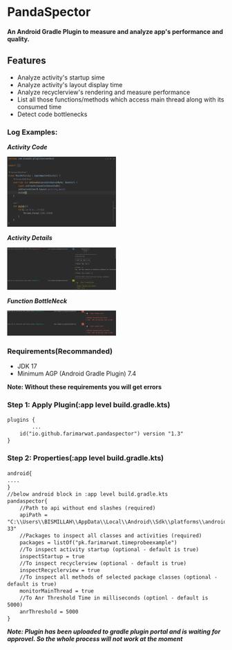 # PandaSpector
#### An Android Gradle Plugin to measure and analyze app's performance and quality. 
## Features
- Analyze activity's startup sime
- Analyze activity's layout display time
- Analyze recyclerview's rendering and measure performance
- List all those functions/methods which access main thread along with its consumed time
- Detect code bottlenecks
### Log Examples:
***Activity Code***

<a href="code.png">
<img src="code.png" width="50%" height="50%"/>
</a>

***Activity Details***

<a href="log_details01.png">
<img src="log_details01.png" width="50%" height="50%"/>
</a>

***Function BottleNeck***


<a href="log_specific.png">
<img src="log_specific.png" width="50%" height="50%"/>
</a>

### Requirements(Recommanded)
- JDK 17
- Minimum AGP (Android Gradle Plugin) 7.4

**Note: Without these requirements you will get errors**

### Step 1: Apply Plugin(:app level build.gradle.kts)
```
plugins {
		...
	id("io.github.farimarwat.pandaspector") version "1.3"
}
```

### Step 2: Properties(:app level build.gradle.kts)
```
android{
....
}
//below android block in :app level build.gradle.kts
pandaspector{
    //Path to api without end slashes (required)
    apiPath = "C:\\Users\\BISMILLAH\\AppData\\Local\\Android\\Sdk\\platforms\\android-33"
    //Packages to inspect all classes and activities (required)
    packages = listOf("pk.farimarwat.timeprobeexample")
    //To inspect activity startup (optional - default is true)
    inspectStartup = true
    //To inspect recyclerview (optional - default is true)
    inspectRecyclerview = true 
    //To inspect all methods of selected package classes (optional - default is true)
    monitorMainThread = true
    //To Anr Threshold Time in milliseconds (optionl - default is 5000)
    anrThreshold = 5000
}
```

***Note: Plugin has been uploaded to gradle plugin portal and is waiting for approvel. So the whole process will not work at the moment***
